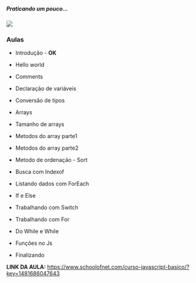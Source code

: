 ##### Praticando um pouco...

![](https://jpwebdev.com/wp-content/uploads/2016/02/javascript-1.png)

### Aulas 

* Introdução - <b>OK</b>

* Hello world 

* Comments 

* Declaração de variáveis 

* Conversão de tipos 

* Arrays 

* Tamanho de arrays 

* Metodos do array parte1 

* Metodos do array parte2 

* Metodo de ordenação - Sort 

* Busca com Indexof 

* Listando dados com ForEach 

* If e Else 

* Trabalhando com Switch 

* Trabalhando com For 

* Do While e While 

* Funções no Js 

* Finalizando 

**LINK DA AULA:** https://www.schoolofnet.com/curso-javascript-basico/?key=1481686047643

